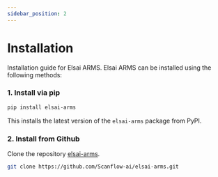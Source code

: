 ```yaml
---
sidebar_position: 2
---
```


# Installation

Installation guide for Elsai ARMS.
Elsai ARMS can be installed using the following methods:

### 1. Install via pip

```bash
pip install elsai-arms
```
This installs the latest version of the `elsai-arms` package from PyPI.


### 2. Install from Github

Clone the repository [elsai-arms](https://github.com/Scanflow-ai/elsai-arms).

```bash
git clone https://github.com/Scanflow-ai/elsai-arms.git
```